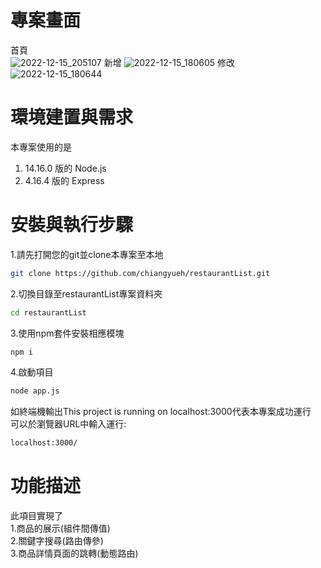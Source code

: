 # 專案畫面
首頁  
![2022-12-15_205107](https://user-images.githubusercontent.com/113624708/207863681-42224c97-a767-441c-9670-77035c39066e.jpg)
新增
![2022-12-15_180605](https://user-images.githubusercontent.com/113624708/207831819-b2a36527-bf9c-437a-a7cd-ce68a59e2e87.jpg)
修改
![2022-12-15_180644](https://user-images.githubusercontent.com/113624708/207831889-3d5770ef-321f-4380-b49a-a78f41ecbc7d.jpg)


# 環境建置與需求 
本專案使用的是
1. 14.16.0 版的 Node.js
2. 4.16.4 版的 Express

# 安裝與執行步驟
1.請先打開您的git並clone本專案至本地  
```bash
git clone https://github.com/chiangyueh/restaurantList.git
```  
2.切換目錄至restaurantList專案資料夾  
```bash
cd restaurantList
```    
3.使用npm套件安裝相應模塊  
```bash
npm i
```  
4.啟動項目  
```bash
node app.js
```  
如終端機輸出This project is running on localhost:3000代表本專案成功運行  
可以於瀏覽器URL中輸入運行:  
```bash
localhost:3000/
```  

# 功能描述
此項目實現了  
1.商品的展示(組件間傳值)  
2.關鍵字搜尋(路由傳參)  
3.商品詳情頁面的跳轉(動態路由)  



